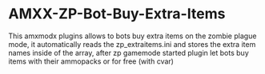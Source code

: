 # AMXX-ZP-Bot-Buy-Extra-Items
This amxmodx plugins allows to bots buy extra items on the zombie plague mode, it automatically reads the zp_extraitems.ini and stores the extra item names inside of the array, after zp gamemode started plugin let bots buy items with their ammopacks or for free (with cvar)
